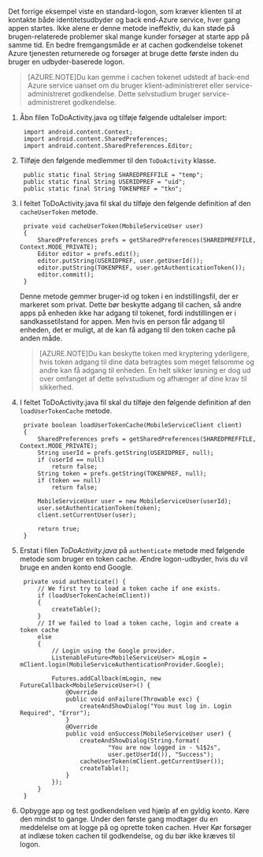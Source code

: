 
Det forrige eksempel viste en standard-logon, som kræver klienten til at kontakte både identitetsudbyder og back end-Azure service, hver gang appen startes. Ikke alene er denne metode ineffektiv, du kan støde på brugen-relaterede problemer skal mange kunder forsøger at starte app på samme tid. En bedre fremgangsmåde er at cachen godkendelse tokenet Azure tjenesten returnerede og forsøger at bruge dette første inden du bruger en udbyder-baserede logon. 

>[AZURE.NOTE]Du kan gemme i cachen tokenet udstedt af back-end Azure service uanset om du bruger klient-administreret eller service-administreret godkendelse. Dette selvstudium bruger service-administreret godkendelse.


1. Åbn filen ToDoActivity.java og tilføje følgende udtalelser import:

        import android.content.Context;
        import android.content.SharedPreferences;
        import android.content.SharedPreferences.Editor;

2. Tilføje den følgende medlemmer til den `ToDoActivity` klasse.

        public static final String SHAREDPREFFILE = "temp"; 
        public static final String USERIDPREF = "uid";  
        public static final String TOKENPREF = "tkn";   


3. I feltet ToDoActivity.java fil skal du tilføje den følgende definition af den `cacheUserToken` metode.
 
        private void cacheUserToken(MobileServiceUser user)
        {
            SharedPreferences prefs = getSharedPreferences(SHAREDPREFFILE, Context.MODE_PRIVATE);
            Editor editor = prefs.edit();
            editor.putString(USERIDPREF, user.getUserId());
            editor.putString(TOKENPREF, user.getAuthenticationToken());
            editor.commit();
        }   
  
    Denne metode gemmer bruger-id og token i en indstillingsfil, der er markeret som privat. Dette bør beskytte adgang til cachen, så andre apps på enheden ikke har adgang til tokenet, fordi indstillingen er i sandkassetilstand for appen. Men hvis en person får adgang til enheden, det er muligt, at de kan få adgang til den token cache på anden måde. 

    >[AZURE.NOTE]Du kan beskytte token med kryptering yderligere, hvis token adgang til dine data betragtes som meget følsomme og andre kan få adgang til enheden. En helt sikker løsning er dog ud over omfanget af dette selvstudium og afhænger af dine krav til sikkerhed.


4. I feltet ToDoActivity.java fil skal du tilføje den følgende definition af den `loadUserTokenCache` metode.

        private boolean loadUserTokenCache(MobileServiceClient client)
        {
            SharedPreferences prefs = getSharedPreferences(SHAREDPREFFILE, Context.MODE_PRIVATE);
            String userId = prefs.getString(USERIDPREF, null); 
            if (userId == null)
                return false;
            String token = prefs.getString(TOKENPREF, null); 
            if (token == null)
                return false;
                
            MobileServiceUser user = new MobileServiceUser(userId);
            user.setAuthenticationToken(token);
            client.setCurrentUser(user);
                
            return true;
        }



5. Erstat i filen *ToDoActivity.java* på `authenticate` metode med følgende metode som bruger en token cache. Ændre logon-udbyder, hvis du vil bruge en anden konto end Google.

        private void authenticate() {
            // We first try to load a token cache if one exists.
            if (loadUserTokenCache(mClient))
            {
                createTable();
            }
            // If we failed to load a token cache, login and create a token cache
            else
            {
                // Login using the Google provider.    
                ListenableFuture<MobileServiceUser> mLogin = mClient.login(MobileServiceAuthenticationProvider.Google);
        
                Futures.addCallback(mLogin, new FutureCallback<MobileServiceUser>() {
                    @Override
                    public void onFailure(Throwable exc) {
                        createAndShowDialog("You must log in. Login Required", "Error");
                    }           
                    @Override
                    public void onSuccess(MobileServiceUser user) {
                        createAndShowDialog(String.format(
                                "You are now logged in - %1$2s",
                                user.getUserId()), "Success");
                        cacheUserToken(mClient.getCurrentUser());
                        createTable();  
                    }
                });
            }
        }

6. Opbygge app og test godkendelsen ved hjælp af en gyldig konto. Køre den mindst to gange. Under den første gang modtager du en meddelelse om at logge på og oprette token cachen. Hver Kør forsøger at indlæse token cachen til godkendelse, og du bør ikke kræves til logon.



